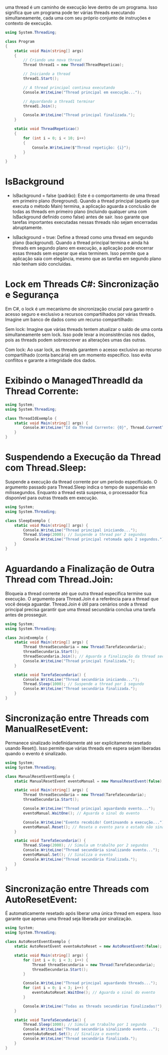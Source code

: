 uma thread é um caminho de execução leve dentro de um programa. Isso significa que um programa pode ter várias threads executando simultaneamente, cada uma com seu próprio conjunto de instruções e contexto de execução.

```C#
using System.Threading;

class Program
{
    static void Main(string[] args)
    {
        // Criando uma nova thread
        Thread thread1 = new Thread(ThreadRepeticao);

        // Iniciando a thread
        thread1.Start();

        // A thread principal continua executando
        Console.WriteLine("Thread principal em execução...");

        // Aguardando a thread1 terminar
        thread1.Join();

        Console.WriteLine("Thread principal finalizada.");
    }

    static void ThreadRepeticao()
    {
        for (int i = 0; i < 10; i++)
        {
            Console.WriteLine($"Thread repetição: {i}");
        }
    }
}
```

# IsBackground
- IsBackground = false (padrão): Este é o comportamento de uma thread em primeiro plano (foreground). Quando a thread principal (aquela que executa o método Main) termina, a aplicação aguarda a conclusão de todas as threads em primeiro plano (incluindo qualquer uma com IsBackground definido como false) antes de sair. Isso garante que tarefas importantes executadas nessas threads não sejam encerradas abruptamente.

- IsBackground = true:  Define a thread como uma thread em segundo plano (background). Quando a thread principal termina e ainda há threads em segundo plano em execução, a aplicação pode encerrar essas threads sem esperar que elas terminem. Isso permite que a aplicação saia com elegância, mesmo que as tarefas em segundo plano não tenham sido concluídas.

# Lock em Threads C#: Sincronização e Segurança
Em C#, o lock é um mecanismo de sincronização crucial para garantir o acesso seguro e exclusivo a recursos compartilhados por várias threads. Imagine um banco de dados como um recurso compartilhado:

Sem lock: Imagine que várias threads tentem atualizar o saldo de uma conta simultaneamente sem lock. Isso pode levar a inconsistências nos dados, pois as threads podem sobrescrever as alterações umas das outras.

Com lock: Ao usar lock, as threads garantem o acesso exclusivo ao recurso compartilhado (conta bancária) em um momento específico. Isso evita conflitos e garante a integridade dos dados.

# Exibindo o ManagedThreadId da Thread Corrente:

```C#
using System;
using System.Threading;

class ThreadIdExemplo {
    static void Main(string[] args) {
        Console.WriteLine("Id da Thread Corrente: {0}", Thread.CurrentThread.ManagedThreadId);
    }
}
```
# Suspendendo a Execução da Thread com Thread.Sleep:
Suspende a execução da thread corrente por um período especificado.
O argumento passado para Thread.Sleep indica o tempo de suspensão em milissegundos.
Enquanto a thread está suspensa, o processador fica disponível para outras threads em execução.
```C#
using System;
using System.Threading;

class SleepExemplo {
    static void Main(string[] args) {
        Console.WriteLine("Thread principal iniciando...");
        Thread.Sleep(2000); // Suspende a thread por 2 segundos
        Console.WriteLine("Thread principal retomada após 2 segundos.");
    }
}
```
# Aguardando a Finalização de Outra Thread com Thread.Join:
Bloqueia a thread corrente até que outra thread específica termine sua execução.
O argumento para Thread.Join é a referência para a thread que você deseja aguardar.
Thread.Join é útil para cenários onde a thread principal precisa garantir que uma thread secundária conclua uma tarefa antes de prosseguir.

```C#
using System;
using System.Threading;

class JoinExemplo {
    static void Main(string[] args) {
        Thread threadSecundaria = new Thread(TarefaSecundaria);
        threadSecundaria.Start();
        threadSecundaria.Join(); // Aguarda a finalização da thread secundária
        Console.WriteLine("Thread principal finalizada.");
    }

    static void TarefaSecundaria() {
        Console.WriteLine("Thread secundária iniciando...");
        Thread.Sleep(1000); // Suspende a thread por 1 segundo
        Console.WriteLine("Thread secundária finalizada.");
    }
}
```
# Sincronização entre Threads com ManualResetEvent:
Permanece sinalizado indefinidamente até ser explicitamente resetado usando Reset(). Isso permite que várias threads em espera sejam liberadas quando o evento é sinalizado.

```C#
using System;
using System.Threading;

class ManualResetEventExemplo {
    static ManualResetEvent eventoManual = new ManualResetEvent(false); // Inicializa o evento não sinalizado

    static void Main(string[] args) {
        Thread threadSecundaria = new Thread(TarefaSecundaria);
        threadSecundaria.Start();

        Console.WriteLine("Thread principal aguardando evento...");
        eventoManual.WaitOne(); // Aguarda o sinal do evento

        Console.WriteLine("Evento recebido! Continuando a execução...");
        eventoManual.Reset(); // Reseta o evento para o estado não sinalizado
    }

    static void TarefaSecundaria() {
        Thread.Sleep(2000); // Simula um trabalho por 2 segundos
        Console.WriteLine("Thread secundária sinalizando evento...");
        eventoManual.Set(); // Sinaliza o evento
        Console.WriteLine("Thread secundária finalizada.");
    }
}
```
# Sincronização entre Threads com AutoResetEvent:
É automaticamente resetado após liberar uma única thread em espera. Isso garante que apenas uma thread seja liberada por sinalização.

```C#
using System;
using System.Threading;

class AutoResetEventExemplo {
    static AutoResetEvent eventoAutoReset = new AutoResetEvent(false); // Inicializa o evento não sinalizado

    static void Main(string[] args) {
        for (int i = 0; i < 3; i++) {
            Thread threadSecundaria = new Thread(TarefaSecundaria);
            threadSecundaria.Start();
        }

        Console.WriteLine("Thread principal aguardando threads...");
        for (int i = 0; i < 3; i++) {
            eventoAutoReset.WaitOne(); // Aguarda o sinal do evento
        }

        Console.WriteLine("Todas as threads secundárias finalizadas!");
    }

    static void TarefaSecundaria() {
        Thread.Sleep(1000); // Simula um trabalho por 1 segundo
        Console.WriteLine("Thread secundária sinalizando evento...");
        eventoAutoReset.Set(); // Sinaliza o evento
        Console.WriteLine("Thread secundária finalizada.");
    }
}